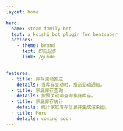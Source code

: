 ```yaml
---
layout: home

hero:
  name: steam family bot
  text: a koishi bot plugin for beatsaber
  actions:
    - theme: brand
      text: 即刻起步
      link: /guide


features:
  - title: 库存变动推送
    details: 当库存变动时，推送变动通知。
  - title: 家庭库存查询
    details: 按照关键词查询家庭库存。
  - title: 家庭库存统计
    details: 统计家庭库存信息并生成渲染图。
  - title: More
    details: coming soon
---
```


